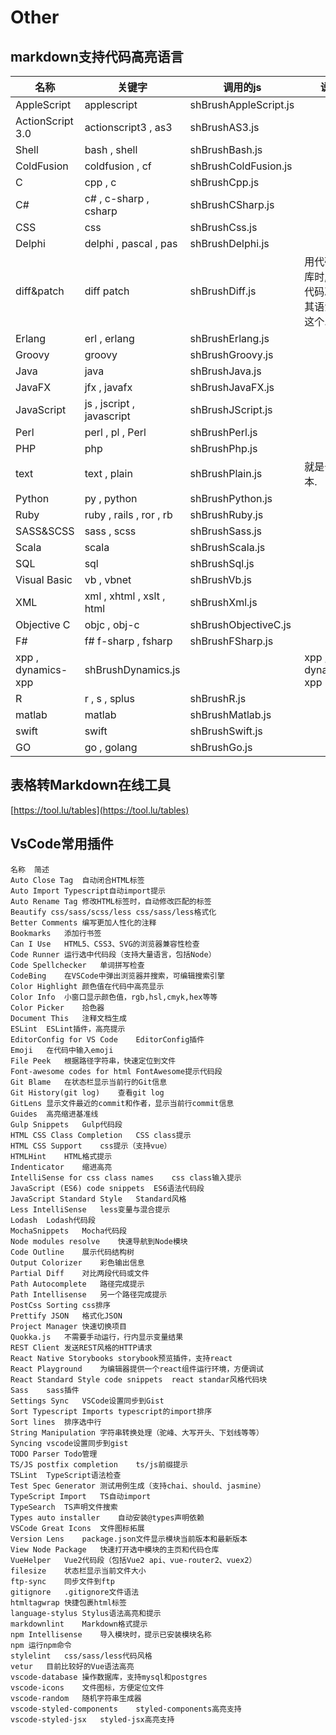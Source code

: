 # Other
## markdown支持代码高亮语言

| 名称             | 关键字                 | 调用的js           | 说明                                      |
| ------------------ | ------------------------- | --------------------- | ------------------------------------------- |
| AppleScript        | applescript               | shBrushAppleScript.js |                                             |
| ActionScript 3.0   | actionscript3 , as3       | shBrushAS3.js         |                                             |
| Shell              | bash , shell              | shBrushBash.js        |                                             |
| ColdFusion         | coldfusion , cf           | shBrushColdFusion.js  |                                             |
| C                  | cpp , c                   | shBrushCpp.js         |                                             |
| C#                 | c# , c-sharp , csharp     | shBrushCSharp.js      |                                             |
| CSS                | css                       | shBrushCss.js         |                                             |
| Delphi             | delphi , pascal , pas     | shBrushDelphi.js      |                                             |
| diff&patch         | diff patch                | shBrushDiff.js        | 用代码版本库时,遇到代码冲突,其语法就是这个. |
| Erlang             | erl , erlang              | shBrushErlang.js      |                                             |
| Groovy             | groovy                    | shBrushGroovy.js      |                                             |
| Java               | java                      | shBrushJava.js        |                                             |
| JavaFX             | jfx , javafx              | shBrushJavaFX.js      |                                             |
| JavaScript         | js , jscript , javascript | shBrushJScript.js     |                                             |
| Perl               | perl , pl , Perl          | shBrushPerl.js        |                                             |
| PHP                | php                       | shBrushPhp.js         |                                             |
| text               | text , plain              | shBrushPlain.js       | 就是普通文本.                         |
| Python             | py , python               | shBrushPython.js      |                                             |
| Ruby               | ruby , rails , ror , rb   | shBrushRuby.js        |                                             |
| SASS&SCSS          | sass , scss               | shBrushSass.js        |                                             |
| Scala              | scala                     | shBrushScala.js       |                                             |
| SQL                | sql                       | shBrushSql.js         |                                             |
| Visual Basic       | vb , vbnet                | shBrushVb.js          |                                             |
| XML                | xml , xhtml , xslt , html | shBrushXml.js         |                                             |
| Objective C        | objc , obj-c              | shBrushObjectiveC.js  |                                             |
| F#                 | f# f-sharp , fsharp       | shBrushFSharp.js      |                                             |
| xpp , dynamics-xpp | shBrushDynamics.js        |                       | xpp , dynamics-xpp                          |
| R                  | r , s , splus             | shBrushR.js           |                                             |
| matlab             | matlab                    | shBrushMatlab.js      |                                             |
| swift              | swift                     | shBrushSwift.js       |                                             |
| GO                 | go , golang               | shBrushGo.js          |                                             |

## 表格转Markdown在线工具
[https://tool.lu/tables](https://tool.lu/tables)

## VsCode常用插件
```
名称	简述
Auto Close Tag	自动闭合HTML标签
Auto Import	Typescript自动import提示
Auto Rename Tag	修改HTML标签时，自动修改匹配的标签
Beautify css/sass/scss/less	css/sass/less格式化
Better Comments	编写更加人性化的注释
Bookmarks	添加行书签
Can I Use	HTML5、CSS3、SVG的浏览器兼容性检查
Code Runner	运行选中代码段（支持大量语言，包括Node）
Code Spellchecker	单词拼写检查
CodeBing	在VSCode中弹出浏览器并搜索，可编辑搜索引擎
Color Highlight	颜色值在代码中高亮显示
Color Info	小窗口显示颜色值，rgb,hsl,cmyk,hex等等
Color Picker	拾色器
Document This	注释文档生成
ESLint	ESLint插件，高亮提示
EditorConfig for VS Code	EditorConfig插件
Emoji	在代码中输入emoji
File Peek	根据路径字符串，快速定位到文件
Font-awesome codes for html	FontAwesome提示代码段
Git Blame	在状态栏显示当前行的Git信息
Git History(git log)	查看git log
GitLens	显示文件最近的commit和作者，显示当前行commit信息
Guides	高亮缩进基准线
Gulp Snippets	Gulp代码段
HTML CSS Class Completion	CSS class提示
HTML CSS Support	css提示（支持vue）
HTMLHint	HTML格式提示
Indenticator	缩进高亮
IntelliSense for css class names	css class输入提示
JavaScript (ES6) code snippets	ES6语法代码段
JavaScript Standard Style	Standard风格
Less IntelliSense	less变量与混合提示
Lodash	Lodash代码段
MochaSnippets	Mocha代码段
Node modules resolve	快速导航到Node模块
Code Outline	展示代码结构树
Output Colorizer	彩色输出信息
Partial Diff	对比两段代码或文件
Path Autocomplete	路径完成提示
Path Intellisense	另一个路径完成提示
PostCss Sorting	css排序
Prettify JSON	格式化JSON
Project Manager	快速切换项目
Quokka.js	不需要手动运行，行内显示变量结果
REST Client	发送REST风格的HTTP请求
React Native Storybooks	storybook预览插件，支持react
React Playground	为编辑器提供一个react组件运行环境，方便调试
React Standard Style code snippets	react standar风格代码块
Sass	sass插件
Settings Sync	VSCode设置同步到Gist
Sort Typescript Imports	typescript的import排序
Sort lines	排序选中行
String Manipulation	字符串转换处理（驼峰、大写开头、下划线等等）
Syncing	vscode设置同步到gist
TODO Parser	Todo管理
TS/JS postfix completion	ts/js前缀提示
TSLint	TypeScript语法检查
Test Spec Generator	测试用例生成（支持chai、should、jasmine）
TypeScript Import	TS自动import
TypeSearch	TS声明文件搜索
Types auto installer	自动安装@types声明依赖
VSCode Great Icons	文件图标拓展
Version Lens	package.json文件显示模块当前版本和最新版本
View Node Package	快速打开选中模块的主页和代码仓库
VueHelper	Vue2代码段（包括Vue2 api、vue-router2、vuex2）
filesize	状态栏显示当前文件大小
ftp-sync	同步文件到ftp
gitignore	.gitignore文件语法
htmltagwrap	快捷包裹html标签
language-stylus	Stylus语法高亮和提示
markdownlint	Markdown格式提示
npm Intellisense	导入模块时，提示已安装模块名称
npm	运行npm命令
stylelint	css/sass/less代码风格
vetur	目前比较好的Vue语法高亮
vscode-database	操作数据库，支持mysql和postgres
vscode-icons	文件图标，方便定位文件
vscode-random	随机字符串生成器
vscode-styled-components	styled-components高亮支持
vscode-styled-jsx	styled-jsx高亮支持
```